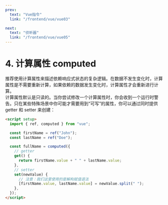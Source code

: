 ```yaml
---
prev:
  text: "Vue指令"
  link: "/frontend/vue/vue03"

next:
  text: "侦听器"
  link: "/frontend/vue/vue05"
---
```


# 4. 计算属性 computed

推荐使用计算属性来描述依赖响应式状态的复杂逻辑。在数据不发生变化时，计算属性是不需要重新计算，如果依赖的数据发生变化时，计算属性才会重新进行计算。<br />计算属性默认是只读的。当你尝试修改一个计算属性时，你会收到一个运行时警告。只在某些特殊场景中你可能才需要用到“可写”的属性，你可以通过同时提供 getter 和 setter 来创建：

```html
<script setup>
  import { ref, computed } from "vue";

  const firstName = ref("John");
  const lastName = ref("Doe");

  const fullName = computed({
    // getter
    get() {
      return firstName.value + " " + lastName.value;
    },
    // setter
    set(newValue) {
      // 注意：我们这里使用的是解构赋值语法
      [firstName.value, lastName.value] = newValue.split(" ");
    },
  });
</script>
```
